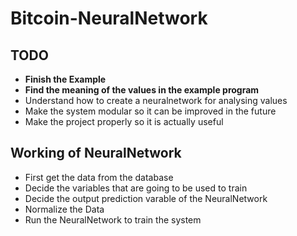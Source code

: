 # Bitcoin-NeuralNetwork

## TODO
* __Finish the Example__
* __Find the meaning of the values in the example program__
* Understand how to create a neuralnetwork for analysing values
* Make the system modular so it can be improved in the future
* Make the project properly so it is actually useful

## Working of NeuralNetwork
* First get the data from the database
* Decide the variables that are going to be used to train
* Decide the output prediction varable of the NeuralNetwork
* Normalize the Data
* Run the NeuralNetwork to train the system
